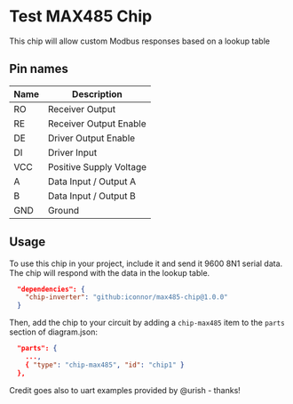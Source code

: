 # Test MAX485 Chip

This chip will allow custom Modbus responses based on a lookup table

## Pin names

| Name | Description              |
| ---- | ------------------------ |
| RO   | Receiver Output          |
| RE   | Receiver Output Enable   |
| DE   | Driver Output Enable     |
| DI   | Driver Input             |
| VCC  | Positive Supply Voltage  |
| A    | Data Input / Output A    |
| B    | Data Input / Output B    |
| GND  | Ground                   |

## Usage

To use this chip in your project, include it and send it 9600 8N1 serial data. The chip will respond with the data in the lookup table.

```json
  "dependencies": {
    "chip-inverter": "github:iconnor/max485-chip@1.0.0"
  }
```

Then, add the chip to your circuit by adding a `chip-max485` item to the `parts` section of diagram.json:

```json
  "parts": {
    ...,
    { "type": "chip-max485", "id": "chip1" }
  },
```

Credit goes also to uart examples provided by @urish - thanks!
